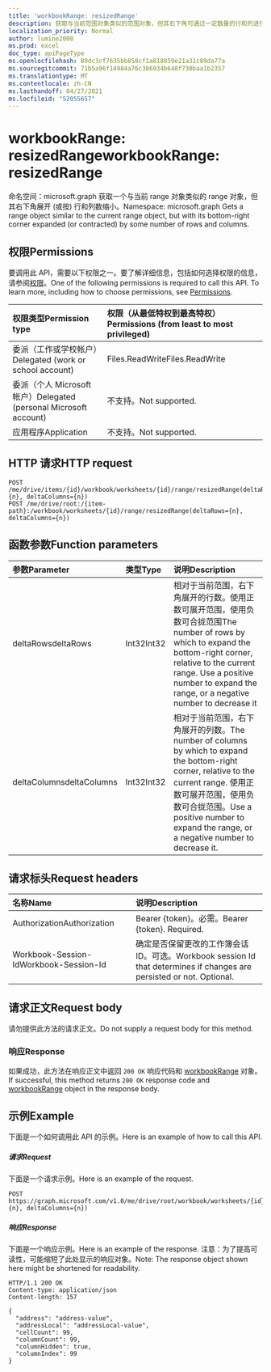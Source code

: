 ```yaml
---
title: 'workbookRange: resizedRange'
description: 获取与当前范围对象类似的范围对象，但其右下角可通过一定数量的行和列进行展开（或合拢）。
localization_priority: Normal
author: lumine2008
ms.prod: excel
doc_type: apiPageType
ms.openlocfilehash: 89dc3cf7635bb858cf1a818059e21a31c09da77a
ms.sourcegitcommit: 71b5a96f14984a76c386934b648f730baa1b2357
ms.translationtype: MT
ms.contentlocale: zh-CN
ms.lasthandoff: 04/27/2021
ms.locfileid: "52055657"
---
```

# <a name="workbookrange-resizedrange"></a><span data-ttu-id="526f6-103">workbookRange: resizedRange</span><span class="sxs-lookup"><span data-stu-id="526f6-103">workbookRange: resizedRange</span></span>

<span data-ttu-id="526f6-104">命名空间：microsoft.graph 获取一个与当前 range 对象类似的 range 对象，但其右下角展开 (或按) 行和列数缩小。</span><span class="sxs-lookup"><span data-stu-id="526f6-104">Namespace: microsoft.graph Gets a range object similar to the current range object, but with its bottom-right corner expanded (or contracted) by some number of rows and columns.</span></span>

## <a name="permissions"></a><span data-ttu-id="526f6-105">权限</span><span class="sxs-lookup"><span data-stu-id="526f6-105">Permissions</span></span>
<span data-ttu-id="526f6-p101">要调用此 API，需要以下权限之一。要了解详细信息，包括如何选择权限的信息，请参阅[权限](/graph/permissions-reference)。</span><span class="sxs-lookup"><span data-stu-id="526f6-p101">One of the following permissions is required to call this API. To learn more, including how to choose permissions, see [Permissions](/graph/permissions-reference).</span></span>

|<span data-ttu-id="526f6-108">权限类型</span><span class="sxs-lookup"><span data-stu-id="526f6-108">Permission type</span></span>      | <span data-ttu-id="526f6-109">权限（从最低特权到最高特权）</span><span class="sxs-lookup"><span data-stu-id="526f6-109">Permissions (from least to most privileged)</span></span>              |
|:--------------------|:---------------------------------------------------------|
|<span data-ttu-id="526f6-110">委派（工作或学校帐户）</span><span class="sxs-lookup"><span data-stu-id="526f6-110">Delegated (work or school account)</span></span> | <span data-ttu-id="526f6-111">Files.ReadWrite</span><span class="sxs-lookup"><span data-stu-id="526f6-111">Files.ReadWrite</span></span>    |
|<span data-ttu-id="526f6-112">委派（个人 Microsoft 帐户）</span><span class="sxs-lookup"><span data-stu-id="526f6-112">Delegated (personal Microsoft account)</span></span> | <span data-ttu-id="526f6-113">不支持。</span><span class="sxs-lookup"><span data-stu-id="526f6-113">Not supported.</span></span>    |
|<span data-ttu-id="526f6-114">应用程序</span><span class="sxs-lookup"><span data-stu-id="526f6-114">Application</span></span> | <span data-ttu-id="526f6-115">不支持。</span><span class="sxs-lookup"><span data-stu-id="526f6-115">Not supported.</span></span> |

## <a name="http-request"></a><span data-ttu-id="526f6-116">HTTP 请求</span><span class="sxs-lookup"><span data-stu-id="526f6-116">HTTP request</span></span>
<!-- { "blockType": "ignored" } -->
```http
POST /me/drive/items/{id}/workbook/worksheets/{id}/range/resizedRange(deltaRows={n}, deltaColumns={n})
POST /me/drive/root:/{item-path}:/workbook/worksheets/{id}/range/resizedRange(deltaRows={n}, deltaColumns={n})

```

## <a name="function-parameters"></a><span data-ttu-id="526f6-117">函数参数</span><span class="sxs-lookup"><span data-stu-id="526f6-117">Function parameters</span></span>

| <span data-ttu-id="526f6-118">参数</span><span class="sxs-lookup"><span data-stu-id="526f6-118">Parameter</span></span>    | <span data-ttu-id="526f6-119">类型</span><span class="sxs-lookup"><span data-stu-id="526f6-119">Type</span></span>   |<span data-ttu-id="526f6-120">说明</span><span class="sxs-lookup"><span data-stu-id="526f6-120">Description</span></span>|
|:---------------|:--------|:----------|
|<span data-ttu-id="526f6-121">deltaRows</span><span class="sxs-lookup"><span data-stu-id="526f6-121">deltaRows</span></span>|<span data-ttu-id="526f6-122">Int32</span><span class="sxs-lookup"><span data-stu-id="526f6-122">Int32</span></span>|<span data-ttu-id="526f6-p102">相对于当前范围，右下角展开的行数。使用正数可展开范围，使用负数可合拢范围</span><span class="sxs-lookup"><span data-stu-id="526f6-p102">The number of rows by which to expand the bottom-right corner, relative to the current range. Use a positive number to expand the range, or a negative number to decrease it</span></span>|
|<span data-ttu-id="526f6-125">deltaColumns</span><span class="sxs-lookup"><span data-stu-id="526f6-125">deltaColumns</span></span>|<span data-ttu-id="526f6-126">Int32</span><span class="sxs-lookup"><span data-stu-id="526f6-126">Int32</span></span>|<span data-ttu-id="526f6-127">相对于当前范围，右下角展开的列数。</span><span class="sxs-lookup"><span data-stu-id="526f6-127">The number of columns by which to expand the bottom-right corner, relative to the current range.</span></span> <span data-ttu-id="526f6-128">使用正数可展开范围，使用负数可合拢范围。</span><span class="sxs-lookup"><span data-stu-id="526f6-128">Use a positive number to expand the range, or a negative number to decrease it.</span></span>|

## <a name="request-headers"></a><span data-ttu-id="526f6-129">请求标头</span><span class="sxs-lookup"><span data-stu-id="526f6-129">Request headers</span></span>
| <span data-ttu-id="526f6-130">名称</span><span class="sxs-lookup"><span data-stu-id="526f6-130">Name</span></span>       | <span data-ttu-id="526f6-131">说明</span><span class="sxs-lookup"><span data-stu-id="526f6-131">Description</span></span>|
|:---------------|:----------|
| <span data-ttu-id="526f6-132">Authorization</span><span class="sxs-lookup"><span data-stu-id="526f6-132">Authorization</span></span>  | <span data-ttu-id="526f6-p104">Bearer {token}。必需。</span><span class="sxs-lookup"><span data-stu-id="526f6-p104">Bearer {token}. Required.</span></span> |
| <span data-ttu-id="526f6-135">Workbook-Session-Id</span><span class="sxs-lookup"><span data-stu-id="526f6-135">Workbook-Session-Id</span></span>  | <span data-ttu-id="526f6-p105">确定是否保留更改的工作簿会话 ID。可选。</span><span class="sxs-lookup"><span data-stu-id="526f6-p105">Workbook session Id that determines if changes are persisted or not. Optional.</span></span>|

## <a name="request-body"></a><span data-ttu-id="526f6-138">请求正文</span><span class="sxs-lookup"><span data-stu-id="526f6-138">Request body</span></span>
<span data-ttu-id="526f6-139">请勿提供此方法的请求正文。</span><span class="sxs-lookup"><span data-stu-id="526f6-139">Do not supply a request body for this method.</span></span>

### <a name="response"></a><span data-ttu-id="526f6-140">响应</span><span class="sxs-lookup"><span data-stu-id="526f6-140">Response</span></span>
<span data-ttu-id="526f6-141">如果成功，此方法在响应正文中返回 `200 OK` 响应代码和 [workbookRange](../resources/range.md) 对象。</span><span class="sxs-lookup"><span data-stu-id="526f6-141">If successful, this method returns `200 OK` response code and [workbookRange](../resources/range.md) object in the response body.</span></span>

## <a name="example"></a><span data-ttu-id="526f6-142">示例</span><span class="sxs-lookup"><span data-stu-id="526f6-142">Example</span></span>
<span data-ttu-id="526f6-143">下面是一个如何调用此 API 的示例。</span><span class="sxs-lookup"><span data-stu-id="526f6-143">Here is an example of how to call this API.</span></span>
##### <a name="request"></a><span data-ttu-id="526f6-144">请求</span><span class="sxs-lookup"><span data-stu-id="526f6-144">Request</span></span>
<span data-ttu-id="526f6-145">下面是一个请求示例。</span><span class="sxs-lookup"><span data-stu-id="526f6-145">Here is an example of the request.</span></span>
<!--{
  "blockType": "request",
  "isComposable": true,
  "name": "workbookrange_resizedrange",
  "idempotent": true
}-->
```http
POST https://graph.microsoft.com/v1.0/me/drive/root/workbook/worksheets/{id}/range/resizedRange(deltaRows={n}, deltaColumns={n})
```

##### <a name="response"></a><span data-ttu-id="526f6-146">响应</span><span class="sxs-lookup"><span data-stu-id="526f6-146">Response</span></span>
<span data-ttu-id="526f6-147">下面是一个响应示例。</span><span class="sxs-lookup"><span data-stu-id="526f6-147">Here is an example of the response.</span></span> <span data-ttu-id="526f6-148">注意：为了提高可读性，可能缩短了此处显示的响应对象。</span><span class="sxs-lookup"><span data-stu-id="526f6-148">Note: The response object shown here might be shortened for readability.</span></span>
<!-- {
  "blockType": "response",
  "truncated": true,
  "@odata.type": "microsoft.graph.workbookRange"
} -->
```http
HTTP/1.1 200 OK
Content-type: application/json
Content-length: 157

{
  "address": "address-value",
  "addressLocal": "addressLocal-value",
  "cellCount": 99,
  "columnCount": 99,
  "columnHidden": true,
  "columnIndex": 99
}
```

<!-- uuid: 8fcb5dbc-d5aa-4681-8e31-b001d5168d79
2015-10-25 14:57:30 UTC -->
<!-- {
  "type": "#page.annotation",
  "description": "workbookRange: resizedRange",
  "keywords": "",
  "section": "documentation",
  "tocPath": ""
}-->

